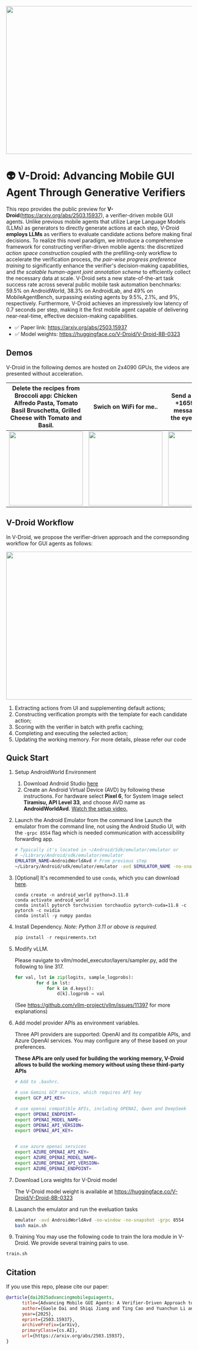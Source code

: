 <div align=center>
   <img src="https://github.com/user-attachments/assets/fa805972-efdf-449d-a716-68364bbaaf93" width=600 height=400>
</div>

# :alien: V-Droid: Advancing Mobile GUI Agent Through Generative Verifiers

This repo provides the public preview for **V-Droid**(https://arxiv.org/abs/2503.15937), a verifier-driven mobile GUI agents. Unlike previous mobile agents that utilize Large Language Models (LLMs) as generators to directly generate actions at each step, V-Droid **employs LLMs** as verifiers to evaluate candidate actions before making final decisions. To realize this novel paradigm, we introduce a comprehensive framework for constructing verifier-driven mobile agents: the discretized *action space construction* coupled with the prefilling-only workflow to accelerate the verification process, *the pair-wise progress preference training* to significantly enhance the verifier's decision-making capabilities, and *the scalable human-agent joint annotation scheme* to efficiently collect the necessary data at scale. V-Droid sets a new state-of-the-art task success rate across several public mobile task automation benchmarks: 59.5% on AndroidWorld, 38.3% on AndroidLab, and 49% on MobileAgentBench, surpassing existing agents by 9.5%, 2.1%, and 9%, respectively. Furthermore, V-Droid achieves an impressively low latency of 0.7 seconds per step, making it the first mobile agent capable of delivering near-real-time, effective decision-making capabilities.

- :white_check_mark: Paper link: https://arxiv.org/abs/2503.15937
- :white_check_mark: Model weights: https://huggingface.co/V-Droid/V-Droid-8B-0323
  
## Demos
V-Droid in the following demos are hosted on 2x4090 GPUs, the videos are presented without acceleration.

Delete the recipes from Broccoli app: Chicken Alfredo Pasta, Tomato Basil Bruschetta, Grilled Cheese with Tomato and Basil. | Swich on WiFi for me.. | Send a text message to +16597910719 with message: Beauty is in the eye of the beholder.
:--:|:--:|:--:
<img src="https://github.com/user-attachments/assets/9a69a239-7e3b-491b-a015-f507b6ca7463" width=200> | <img src="https://github.com/user-attachments/assets/6da1a714-d75c-428a-a450-e50234bf48c6" width=200> | <img src="https://github.com/user-attachments/assets/66be8f36-a3e3-4d01-b60d-6029777337e7" width=200>


## V-Droid Workflow

In V-Droid, we propose the verifier-driven approach and the correpsonding workflow for GUI agents as follows:

<div align=center>
   <img src="https://github.com/user-attachments/assets/47ea5579-ff2c-4f73-9f89-f0cabe9bbea6" width=600 height=400>
</div>

 1) Extracting actions from UI and supplementing default actions; 
 2) Constructing verification prompts with the template for each candidate action; 
 3) Scoring with the verifier in batch with prefix caching; 
 4) Completing and executing the selected action; 
 5) Updating the working memory.
For more details, please refer our code


## Quick Start
1. Setup AndroidWorld Environment
   1. Download Android Studio [here](https://developer.android.com/studio?gad_source=1&gclid=Cj0KCQjw3ZayBhDRARIsAPWzx8oLcadBD0vAq8xmUutaunLGSzhgEtLz4xVZ_SpV4G0xJazS7LxQkDsaAuveEALw_wcB&gclsrc=aw.ds)
   2. Create an Android Virtual Device (AVD) by following these instructions. For hardware select **Pixel 6**, for System Image select **Tiramisu, API Level 33**, and choose AVD name as **AndroidWorldAvd**. [Watch the setup video.](https://github.com/google-research/android_world/assets/162379927/efc33980-8b36-44be-bb2b-a92d4c334a50)

2. Launch the Android Emulator from the command line
    Launch the emulator from the command line, not using the Android Studio UI, with the `-grpc 8554` flag which is needed communication with accessibility forwarding app.

    ```bash
    # Typically it's located in ~/Android/Sdk/emulator/emulator or
    # ~/Library/Android/sdk/emulator/emulator
    EMULATOR_NAME=AndroidWorldAvd # From previous step
    ~/Library/Android/sdk/emulator/emulator -avd $EMULATOR_NAME -no-snapshot -grpc 8554
    ```

3. [Optional] It's recommended to use `conda`, which you can download [here](https://docs.anaconda.com/free/miniconda/miniconda-install/).

    ```
    conda create -n android_world python=3.11.8
    conda activate android_world
    conda install pytorch torchvision torchaudio pytorch-cuda=11.8 -c pytorch -c nvidia
    conda install -y numpy pandas
    ```

4. Install Dependency. *Note: Python 3.11 or above is required.*

    ```python
    pip install -r requirements.txt
    ```

5. Modify vLLM.
     
    Please navigate to vllm/model_executor/layers/sampler.py, add the following to line 317.

    ```python
    for val, lst in zip(logits, sample_logprobs):
            for d in lst:
                for k in d.keys():
                    d[k].logprob = val
    ```
    (See https://github.com/vllm-project/vllm/issues/11397 for more explanations)

6. Add model provider APIs as environment variables.

    Three API providers are supported: OpenAI and its compatible APIs, and Azure OpenAI services. You may configure any of these based on your preferences.
   
   **These APIs are only used for building the working memory, V-Droid allows to build the working memory without using these third-party APIs**
    ```bash
    # Add to .bashrc.

    # use Gemini GCP service, which requires API key
    export GCP_API_KEY=
    
    # use openai compatible APIs, including OPENAI, Qwen and DeepSeek
    export OPENAI_ENDPOINT=
    export OPENAI_MODEL_NAME=
    export OPENAI_API_VERSION=
    export OPENAI_API_KEY=


    # use azure openai services
    export AZURE_OPENAI_API_KEY=
    export AZURE_OPENAI_MODEL_NAME=
    export AZURE_OPENAI_API_VERSION=
    export AZURE_OPENAI_ENDPOINT=
    ```

8. Download Lora weights for V-Droid model
   
   The V-Droid model weight is available at https://huggingface.co/V-Droid/V-Droid-8B-0323

9. Lauanch the emulator and run the eveluation tasks
   ```bash
   emulator -avd AndroidWorldAvd -no-window -no-snapshot -grpc 8554
   bash main.sh
   ```


10. Training 
   You may use the following code to train the lora module in V-Droid. We provide several training pairs to use.
   ```bash
   train.sh 
   ```

## Citation
If you use this repo, please cite our paper:

```bibtex
@article{dai2025advancingmobileguiagents,
      title={Advancing Mobile GUI Agents: A Verifier-Driven Approach to Practical Deployment}, 
      author={Gaole Dai and Shiqi Jiang and Ting Cao and Yuanchun Li and Yuqing Yang and Rui Tan and Mo Li and Lili Qiu},
      year={2025},
      eprint={2503.15937},
      archivePrefix={arXiv},
      primaryClass={cs.AI},
      url={https://arxiv.org/abs/2503.15937}, 
}
```
